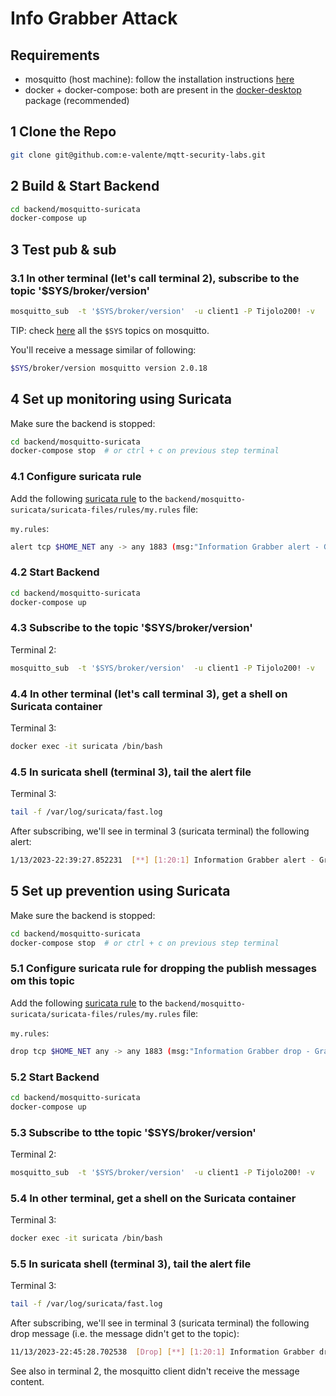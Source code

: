 # Info Grabber Attack

## Requirements

- mosquitto (host machine): follow the installation instructions [here](https://mosquitto.org/download/)
- docker + docker-compose: both are present in the [docker-desktop](https://www.docker.com/products/docker-desktop/) package (recommended)

## 1 Clone the Repo

```sh
git clone git@github.com:e-valente/mqtt-security-labs.git
```

## 2 Build & Start Backend

```sh
cd backend/mosquitto-suricata
docker-compose up
```

## 3 Test pub & sub

### 3.1 In other terminal (let's call terminal 2), subscribe to the topic '$SYS/broker/version'

```sh
mosquitto_sub  -t '$SYS/broker/version'  -u client1 -P Tijolo200! -v
```

TIP: check [here](https://mosquitto.org/man/mosquitto-8.html) all the `$SYS` topics on mosquitto.

You'll receive a message similar of following:

```sh
$SYS/broker/version mosquitto version 2.0.18
```

## 4 Set up monitoring using Suricata

Make sure the backend is stopped:

```sh
cd backend/mosquitto-suricata
docker-compose stop  # or ctrl + c on previous step terminal
```

### 4.1 Configure suricata rule 

Add the following [suricata rule](https://docs.suricata.io/en/suricata-6.0.0/rules/intro.html) to the `backend/mosquitto-suricata/suricata-files/rules/my.rules` file:

`my.rules`:  
```sh
alert tcp $HOME_NET any -> any 1883 (msg:"Information Grabber alert - Grab version"; mqtt.subscribe.topic; content:"SYS/broker/version"; endswith; classtype:information-grabber; sid:20; rev:1;)
```

### 4.2 Start Backend

```sh
cd backend/mosquitto-suricata
docker-compose up
```

### 4.3 Subscribe to the topic '$SYS/broker/version'

Terminal 2:  
```sh
mosquitto_sub  -t '$SYS/broker/version'  -u client1 -P Tijolo200! -v
```

### 4.4 In other terminal (let's call terminal 3), get a shell on Suricata container

Terminal 3:
```sh
docker exec -it suricata /bin/bash
```

### 4.5 In suricata shell (terminal 3), tail the alert file

Terminal 3:
```sh
tail -f /var/log/suricata/fast.log
```

After subscribing, we'll see in terminal 3 (suricata terminal) the following alert:

```sh
1/13/2023-22:39:27.852231  [**] [1:20:1] Information Grabber alert - Grab version [**] [Classification: Someone has tried to get internal information from broker] [Priority: 1] {TCP} 172.21.0.1:40812 -> 172.21.0.2:1883
```

## 5 Set up prevention using Suricata

Make sure the backend is stopped:

```sh
cd backend/mosquitto-suricata
docker-compose stop  # or ctrl + c on previous step terminal
```

### 5.1 Configure suricata rule for dropping the publish messages om this topic

Add the following [suricata rule](https://docs.suricata.io/en/suricata-6.0.0/rules/intro.html) to the `backend/mosquitto-suricata/suricata-files/rules/my.rules` file:

`my.rules`:  
```sh
drop tcp $HOME_NET any -> any 1883 (msg:"Information Grabber drop - Grab version"; mqtt.subscribe.topic; content:"SYS/broker/version"; endswith; classtype:information-grabber; sid:20; rev:1;)

```

### 5.2 Start Backend

```sh
cd backend/mosquitto-suricata
docker-compose up
```

### 5.3 Subscribe to tthe topic '$SYS/broker/version'

Terminal 2:  
```sh
mosquitto_sub  -t '$SYS/broker/version'  -u client1 -P Tijolo200! -v
```

### 5.4 In other terminal, get a shell on the Suricata container

Terminal 3:
```sh
docker exec -it suricata /bin/bash
```

### 5.5 In suricata shell (terminal 3), tail the alert file

Terminal 3:
```sh
tail -f /var/log/suricata/fast.log
```

After subscribing, we'll see in terminal 3 (suricata terminal) the following drop message (i.e. the message didn't get to the topic):

```sh
11/13/2023-22:45:28.702538  [Drop] [**] [1:20:1] Information Grabber drop - Grab version [**] [Classification: Someone has tried to get internal information from broker] [Priority: 1] {TCP} 172.21.0.1:42162 -> 172.21.0.2:1883
```

See also in terminal 2, the mosquitto client didn't receive the message content.
